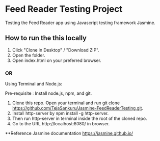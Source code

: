 # Feed Reader Testing Project

Testing the Feed Reader app using Javascript testing framework Jasmine.

## How to run the this locally

1. Click "Clone in Desktop" / "Download ZIP".
2. Open the folder.
3. Open index.html on your preferred browser.

### OR

Using Terminal and Node.js:

Pre-requisite : Install node.js, npm, and git.

1. Clone this repo. Open your terminal and run git clone https://github.com/TejaSankuru/Jasmine-FeedReaderTesting.git.
2. Install http-server by npm install -g http-server.
3. Then run http-server in terminal inside the root of the cloned repo.
4. Go to the URL http://localhost:8080/ in browser.

**Reference
Jasmine documentation <https://jasmine.github.io/>
